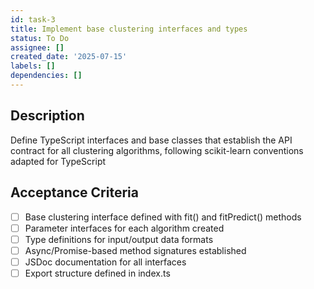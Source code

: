 ```yaml
---
id: task-3
title: Implement base clustering interfaces and types
status: To Do
assignee: []
created_date: '2025-07-15'
labels: []
dependencies: []
---
```


## Description

Define TypeScript interfaces and base classes that establish the API contract for all clustering algorithms, following scikit-learn conventions adapted for TypeScript

## Acceptance Criteria

- [ ] Base clustering interface defined with fit() and fitPredict() methods
- [ ] Parameter interfaces for each algorithm created
- [ ] Type definitions for input/output data formats
- [ ] Async/Promise-based method signatures established
- [ ] JSDoc documentation for all interfaces
- [ ] Export structure defined in index.ts
